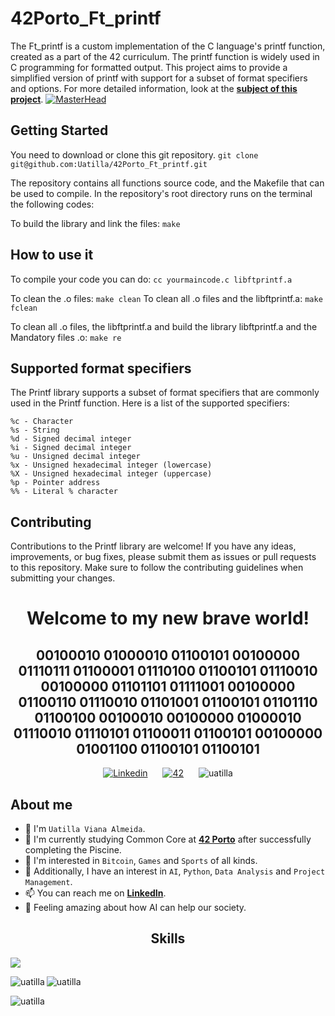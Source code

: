 # 42Porto_Ft_printf
The Ft_printf is a custom implementation of the C language's printf function, created as a part of the 42 curriculum. The printf function is widely used in C programming for formatted output. This project aims to provide a simplified version of printf with support for a subset of format specifiers and options.
For more detailed information, look at the [**subject of this project**](https://github.com/Uatilla/42Porto_Ft_printf/blob/main/Ft_printf_en.subject.pdf).
[![MasterHead](https://art.pixilart.com/sr27dd378bb9361.gif)](https://www.linkedin.com/in/uatilla/)

## Getting Started

You need to download or clone this git repository.
`git clone git@github.com:Uatilla/42Porto_Ft_printf.git`

The repository contains all functions source code, and the Makefile that can be used to compile.
In the repository's root directory runs on the terminal the following codes:

To build the library and link the files: `make`

## How to use it

To compile your code you can do: `cc yourmaincode.c libftprintf.a`

To clean the .o files: `make clean`
To clean all .o files and the libftprintf.a: `make fclean`

To clean all .o files, the libftprintf.a and build the library libftprintf.a and the Mandatory files .o: `make re`

## Supported format specifiers
The Printf library supports a subset of format specifiers that are commonly used in the Printf function. Here is a list of the supported specifiers:

    %c - Character
    %s - String
    %d - Signed decimal integer
    %i - Signed decimal integer
    %u - Unsigned decimal integer
    %x - Unsigned hexadecimal integer (lowercase)
    %X - Unsigned hexadecimal integer (uppercase)
    %p - Pointer address
    %% - Literal % character

## Contributing

Contributions to the Printf library are welcome! If you have any ideas, improvements, or bug fixes, please submit them as issues or pull requests to this repository. Make sure to follow the contributing guidelines when submitting your changes.

<div align="center">
  <h1><b>Welcome to my new brave world!</b></h1> 
  <h2><b>00100010 01000010 01100101 00100000 01110111 01100001 01110100 01100101 01110010 00100000 01101101 01111001 00100000 01100110 01110010 01101001 01100101 01101110 01100100 00100010 00100000 01000010 01110010 01110101 01100011 01100101 00100000 01001100 01100101 01100101</b></h2>
</div>

<!---
SMALL ICONS
--->
<div style="text-align: center;">
  <a href='https://www.linkedin.com/in/uatilla' target="_blank" style="display: inline-block; margin: 0 10px;">
    <img alt='Linkedin' src='https://img.shields.io/badge/LinkedIn-100000?style=flat&logo=Linkedin&logoColor=white&labelColor=0A66C2&color=0A66C2'/>
  </a>
  <a href='https://profile.intra.42.fr/users/uviana-a' target="_blank" style="display: inline-block; margin: 0 10px;">
    <img alt='42' src='https://img.shields.io/badge/Porto-100000?style=flat&logo=42&logoColor=white&labelColor=000000&color=000000'/>
  </a>
  <img src="https://komarev.com/ghpvc/?username=uatilla&label=Profile%20views&color=0e75b6&style=flat" alt="uatilla" style="display: inline-block; margin: 0 10px;" />
</div>

## About me

- 👋 I'm `Uatilla Viana Almeida`.
- 🌱 I'm currently studying Common Core at [**42 Porto**](https://www.42porto.com) after successfully completing the Piscine.
- 👀 I'm interested in `Bitcoin`, `Games` and `Sports` of all kinds.
- 🚀 Additionally, I have an interest in `AI`, `Python`, `Data Analysis` and `Project Management`.
- 📫 You can reach me on [**LinkedIn**](https://www.linkedin.com/in/uatilla/).
- 🤔 Feeling amazing about how AI can help our society.

<div align="center">

## Skills
<p align="left">
  <a href="https://skillicons.dev">
    <img src="https://skillicons.dev/icons?i=c,python,git,github,bash,linux,vim,vscode,sketchup,sql" />
  </a>
</p>

<p><img align="left" src="https://github-readme-stats.vercel.app/api/top-langs?username=uatilla&show_icons=true&locale=en&layout=compact" alt="uatilla" /></p>

<p>&nbsp;<img align="left" src="https://github-readme-stats.vercel.app/api?username=uatilla&show_icons=true&locale=en" alt="uatilla" /></p>

<p><img align="left" src="https://github-readme-streak-stats.herokuapp.com/?user=uatilla&" alt="uatilla" /></p>
